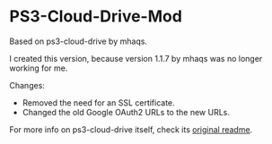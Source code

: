 # PS3-Cloud-Drive-Mod
Based on ps3-cloud-drive by mhaqs.

I created this version, because version 1.1.7 by mhaqs was no longer working for me.

Changes:
- Removed the need for an SSL certificate.
- Changed the old Google OAuth2 URLs to the new URLs.

For more info on ps3-cloud-drive itself, check its [original readme](README_Original.txt).

